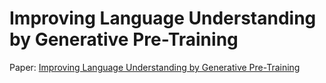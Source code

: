 # Improving Language Understanding by Generative Pre-Training

Paper: [Improving Language Understanding by Generative Pre-Training](https://cdn.openai.com/research-covers/language-unsupervised/language_understanding_paper.pdf)